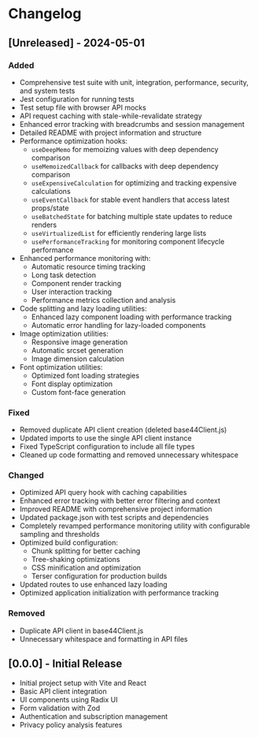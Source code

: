 # Changelog

## [Unreleased] - 2024-05-01

### Added
- Comprehensive test suite with unit, integration, performance, security, and system tests
- Jest configuration for running tests
- Test setup file with browser API mocks
- API request caching with stale-while-revalidate strategy
- Enhanced error tracking with breadcrumbs and session management
- Detailed README with project information and structure
- Performance optimization hooks:
  - `useDeepMemo` for memoizing values with deep dependency comparison
  - `useMemoizedCallback` for callbacks with deep dependency comparison
  - `useExpensiveCalculation` for optimizing and tracking expensive calculations
  - `useEventCallback` for stable event handlers that access latest props/state
  - `useBatchedState` for batching multiple state updates to reduce renders
  - `useVirtualizedList` for efficiently rendering large lists
  - `usePerformanceTracking` for monitoring component lifecycle performance
- Enhanced performance monitoring with:
  - Automatic resource timing tracking
  - Long task detection
  - Component render tracking
  - User interaction tracking
  - Performance metrics collection and analysis
- Code splitting and lazy loading utilities:
  - Enhanced lazy component loading with performance tracking
  - Automatic error handling for lazy-loaded components
- Image optimization utilities:
  - Responsive image generation
  - Automatic srcset generation
  - Image dimension calculation
- Font optimization utilities:
  - Optimized font loading strategies
  - Font display optimization
  - Custom font-face generation

### Fixed
- Removed duplicate API client creation (deleted base44Client.js)
- Updated imports to use the single API client instance
- Fixed TypeScript configuration to include all file types
- Cleaned up code formatting and removed unnecessary whitespace

### Changed
- Optimized API query hook with caching capabilities
- Enhanced error tracking with better error filtering and context
- Improved README with comprehensive project information
- Updated package.json with test scripts and dependencies
- Completely revamped performance monitoring utility with configurable sampling and thresholds
- Optimized build configuration:
  - Chunk splitting for better caching
  - Tree-shaking optimizations
  - CSS minification and optimization
  - Terser configuration for production builds
- Updated routes to use enhanced lazy loading
- Optimized application initialization with performance tracking

### Removed
- Duplicate API client in base44Client.js
- Unnecessary whitespace and formatting in API files

## [0.0.0] - Initial Release

- Initial project setup with Vite and React
- Basic API client integration
- UI components using Radix UI
- Form validation with Zod
- Authentication and subscription management
- Privacy policy analysis features